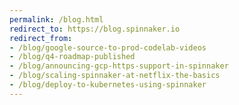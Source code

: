 ```yaml
---
permalink: /blog.html
redirect_to: https://blog.spinnaker.io
redirect_from:
- /blog/google-source-to-prod-codelab-videos
- /blog/q4-roadmap-published
- /blog/announcing-gcp-https-support-in-spinnaker
- /blog/scaling-spinnaker-at-netflix-the-basics
- /blog/deploy-to-kubernetes-using-spinnaker
---
```

